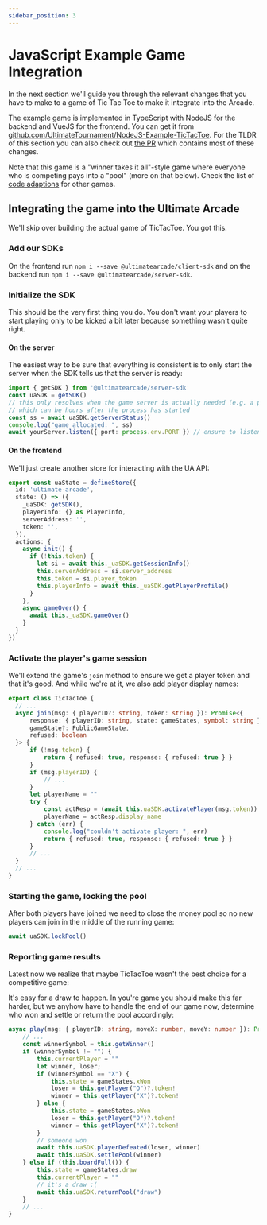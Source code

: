 ```yaml
---
sidebar_position: 3
---
```


# JavaScript Example Game Integration

In the next section we'll guide you through the relevant changes that you have to make to a game of Tic Tac Toe to make it integrate into the Arcade.

The example game is implemented in TypeScript with NodeJS for the backend and VueJS for the frontend. You can get it from [github.com/UltimateTournament/NodeJS-Example-TicTacToe](https://github.com/UltimateTournament/NodeJS-Example-TicTacToe). For the TLDR of this section you can also check out [the PR](https://github.com/UltimateTournament/NodeJS-Example-TicTacToe/pull/2) which contains most of these changes.

Note that this game is a "winner takes it all"-style game where everyone who is competing pays into a "pool" (more on that below). Check the list of [code adaptions](./code-adaptions) for other games.

## Integrating the game into the Ultimate Arcade

We'll skip over building the actual game of TicTacToe. You got this.

### Add our SDKs

On the frontend run `npm i --save @ultimatearcade/client-sdk` and on the backend run `npm i --save @ultimatearcade/server-sdk`.

### Initialize the SDK

This should be the very first thing you do. You don't want your players to start playing only to be kicked a bit later
because something wasn't quite right.

#### On the server

The easiest way to be sure that everything is consistent is to only start the server when the SDK tells us that the server is ready:

```typescript
import { getSDK } from '@ultimatearcade/server-sdk'
const uaSDK = getSDK()
// this only resolves when the game server is actually needed (e.g. a player clicked on the game)
// which can be hours after the process has started
const ss = await uaSDK.getServerStatus()
console.log("game allocated: ", ss)
await yourServer.listen({ port: process.env.PORT }) // ensure to listen on the provided port
```

#### On the frontend

We'll just create another store for interacting with the UA API:

```typescript
export const uaState = defineStore({
  id: 'ultimate-arcade',
  state: () => ({
    _uaSDK: getSDK(),
    playerInfo: {} as PlayerInfo,
    serverAddress: '',
    token: '',
  }),
  actions: {
    async init() {
      if (!this.token) {
        let si = await this._uaSDK.getSessionInfo()
        this.serverAddress = si.server_address
        this.token = si.player_token
        this.playerInfo = await this._uaSDK.getPlayerProfile()
      }
    },
    async gameOver() {
      await this._uaSDK.gameOver()
    }
  }
})
```

### Activate the player's game session

We'll extend the game's `join` method to ensure we get a player token and that it's good.
And while we're at it, we also add player display names:

```typescript
export class TicTacToe {
  // ...
  async join(msg: { playerID?: string, token: string }): Promise<{
      response: { playerID: string, state: gameStates, symbol: string } | { refused: true },
      gameState?: PublicGameState,
      refused: boolean
  }> {
      if (!msg.token) {
          return { refused: true, response: { refused: true } }
      }
      if (msg.playerID) {
          // ...
      }
      let playerName = ""
      try {
          const actResp = (await this.uaSDK.activatePlayer(msg.token))
          playerName = actResp.display_name
      } catch (err) {
          console.log("couldn't activate player: ", err)
          return { refused: true, response: { refused: true } }
      }
      // ...
  }
  // ...
}
```

### Starting the game, locking the pool

After both players have joined we need to close the money pool so no new players can join in the middle of the running game:

```typescript
await uaSDK.lockPool()
```

### Reporting game results

Latest now we realize that maybe TicTacToe wasn't the best choice for a competitive game:

It's easy for a draw to happen. In you're game you should make this far harder, but we anyhow have to handle the end of our game now, determine who won and settle or return the pool accordingly:

```typescript
async play(msg: { playerID: string, moveX: number, moveY: number }): Promise<{response?: never; gameState?: PublicGameState; gameOver: boolean }> {
    // ...
    const winnerSymbol = this.getWinner()
    if (winnerSymbol != "") {
        this.currentPlayer = ""
        let winner, loser;
        if (winnerSymbol == "X") {
            this.state = gameStates.xWon
            loser = this.getPlayer("O")?.token!
            winner = this.getPlayer("X")?.token!
        } else {
            this.state = gameStates.oWon                
            loser = this.getPlayer("O")?.token!
            winner = this.getPlayer("X")?.token!
        }
        // someone won
        await this.uaSDK.playerDefeated(loser, winner)
        await this.uaSDK.settlePool(winner)
    } else if (this.boardFull()) {
        this.state = gameStates.draw
        this.currentPlayer = ""
        // it's a draw :(
        await this.uaSDK.returnPool("draw")
    }
    // ...
}
```
